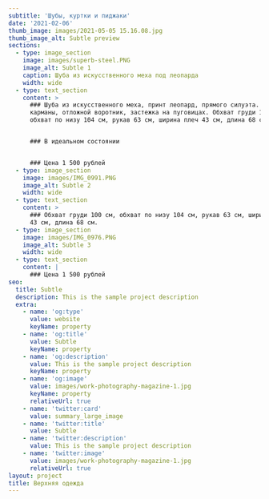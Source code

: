 ```yaml
---
subtitle: 'Шубы, куртки и пиджаки'
date: '2021-02-06'
thumb_image: images/2021-05-05 15.16.08.jpg
thumb_image_alt: Subtle preview
sections:
  - type: image_section
    image: images/superb-steel.PNG
    image_alt: Subtle 1
    caption: Шуба из искусственного меха под леопарда
    width: wide
  - type: text_section
    content: >
      ### Шуба из искусственного меха, принт леопард, прямого силуэта. Прорезные
      карманы, отложной воротник, застежка на пуговицах. Обхват груди 100 см,
      обхват по низу 104 см, рукав 63 см, ширина плеч 43 см, длина 68 см.


      ### В идеальном состоянии


      ### Цена 1 500 рублей
  - type: image_section
    image: images/IMG_0991.PNG
    image_alt: Subtle 2
    width: wide
  - type: text_section
    content: >
      ### Обхват груди 100 см, обхват по низу 104 см, рукав 63 см, ширина плеч
      43 см, длина 68 см.
  - type: image_section
    image: images/IMG_0976.PNG
    image_alt: Subtle 3
    width: wide
  - type: text_section
    content: |
      ### Цена 1 500 рублей
seo:
  title: Subtle
  description: This is the sample project description
  extra:
    - name: 'og:type'
      value: website
      keyName: property
    - name: 'og:title'
      value: Subtle
      keyName: property
    - name: 'og:description'
      value: This is the sample project description
      keyName: property
    - name: 'og:image'
      value: images/work-photography-magazine-1.jpg
      keyName: property
      relativeUrl: true
    - name: 'twitter:card'
      value: summary_large_image
    - name: 'twitter:title'
      value: Subtle
    - name: 'twitter:description'
      value: This is the sample project description
    - name: 'twitter:image'
      value: images/work-photography-magazine-1.jpg
      relativeUrl: true
layout: project
title: Верхняя одежда
---
```

